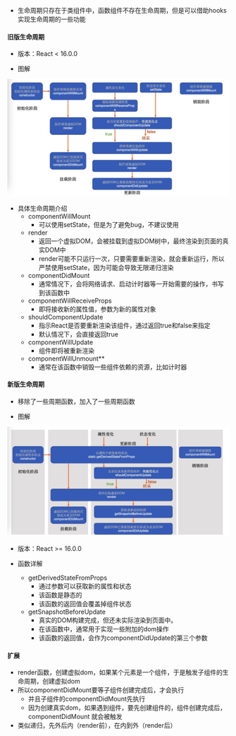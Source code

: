 - 生命周期只存在于类组件中，函数组件不存在生命周期，但是可以借助hooks实现生命周期的一些功能


#### 旧版生命周期
- 版本：React < 16.0.0

- 图解

<img src='../../../../../imgs/img101.png' />

- 具体生命周期介绍
  - componentWillMount
    - 可以使用setState，但是为了避免bug，不建议使用
  - render
    - 返回一个虚拟DOM，会被挂载到虚拟DOM树中，最终渲染到页面的真实DOM中
    - render可能不只运行一次，只要需要重新渲染，就会重新运行，所以严禁使用setState，因为可能会导致无限递归渲染
  - componentDidMount
    - 通常情况下，会将网络请求、启动计时器等一开始需要的操作，书写到该函数中
  - componentWillReceiveProps
    - 即将接收新的属性值，参数为新的属性对象
  - shouldComponentUpdate
    - 指示React是否要重新渲染该组件，通过返回true和false来指定
    - 默认情况下，会直接返回true
  - componentWillUpdate
    - 组件即将被重新渲染
  - componentWillUnmount**
    - 通常在该函数中销毁一些组件依赖的资源，比如计时器



#### 新版生命周期

- 移除了一些周期函数，加入了一些周期函数

- 图解
<img src='../../../../../imgs/img102.png' />

- 版本：React >= 16.0.0


- 函数详解
  - getDerivedStateFromProps
    - 通过参数可以获取新的属性和状态
    - 该函数是静态的
    - 该函数的返回值会覆盖掉组件状态
  - getSnapshotBeforeUpdate
    - 真实的DOM构建完成，但还未实际渲染到页面中。
    - 在该函数中，通常用于实现一些附加的dom操作
    - 该函数的返回值，会作为componentDidUpdate的第三个参数


#### 扩展
  - render函数，创建虚拟dom，如果某个元素是一个组件，于是触发子组件的生命周期，创建虚拟dom
  - 所以componentDidMount要等子组件创建完成后，才会执行
    - 并且子组件的componentDidMount先执行
    - 因为创建真实dom，如果遇到组件，要先创建组件的，组件创建完成后，componentDidMount 就会被触发
  - 类似递归，先外后内（render前），在内到外（render后）

